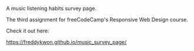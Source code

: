 A music listening habits survey page. 

The third assignment for freeCodeCamp's Responsive Web Design course.

Check it out here:

https://freddykwon.github.io/music_survey_page/
